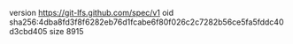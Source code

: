 version https://git-lfs.github.com/spec/v1
oid sha256:4dba8fd3f8f6282eb76d1fcabe6f80f026c2c7282b56ce5fa5fddc40d3cbd405
size 8915
